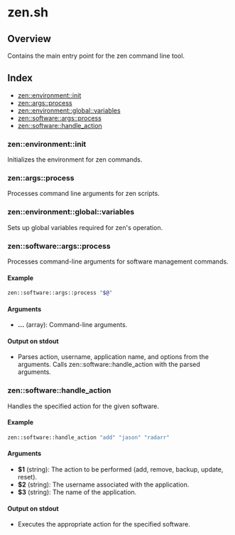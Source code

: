 # zen.sh

## Overview

Contains the main entry point for the zen command line tool.

## Index

* [zen::environment::init](#zenenvironmentinit)
* [zen::args::process](#zenargsprocess)
* [zen::environment::global::variables](#zenenvironmentglobalvariables)
* [zen::software::args::process](#zensoftwareargsprocess)
* [zen::software::handle_action](#zensoftwarehandleaction)

### zen::environment::init

Initializes the environment for zen commands.

### zen::args::process

Processes command line arguments for zen scripts.

### zen::environment::global::variables

Sets up global variables required for zen's operation.

### zen::software::args::process

Processes command-line arguments for software management commands.

#### Example

```bash
zen::software::args::process "$@"
```

#### Arguments

* **...** (array): Command-line arguments.

#### Output on stdout

* Parses action, username, application name, and options from the arguments.
  Calls zen::software::handle_action with the parsed arguments.

### zen::software::handle_action

Handles the specified action for the given software.

#### Example

```bash
zen::software::handle_action "add" "jason" "radarr"
```

#### Arguments

* **$1** (string): The action to be performed (add, remove, backup, update, reset).
* **$2** (string): The username associated with the application.
* **$3** (string): The name of the application.

#### Output on stdout

* Executes the appropriate action for the specified software.

